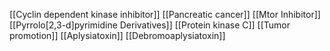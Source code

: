 [[Cyclin dependent kinase inhibitor]]
[[Pancreatic cancer]]
[[Mtor Inhibitor]]
[[Pyrrolo[2,3-d]pyrimidine Derivatives]]
[[Protein kinase C]]
[[Tumor promotion]]
[[Aplysiatoxin]]
[[Debromoaplysiatoxin]]
